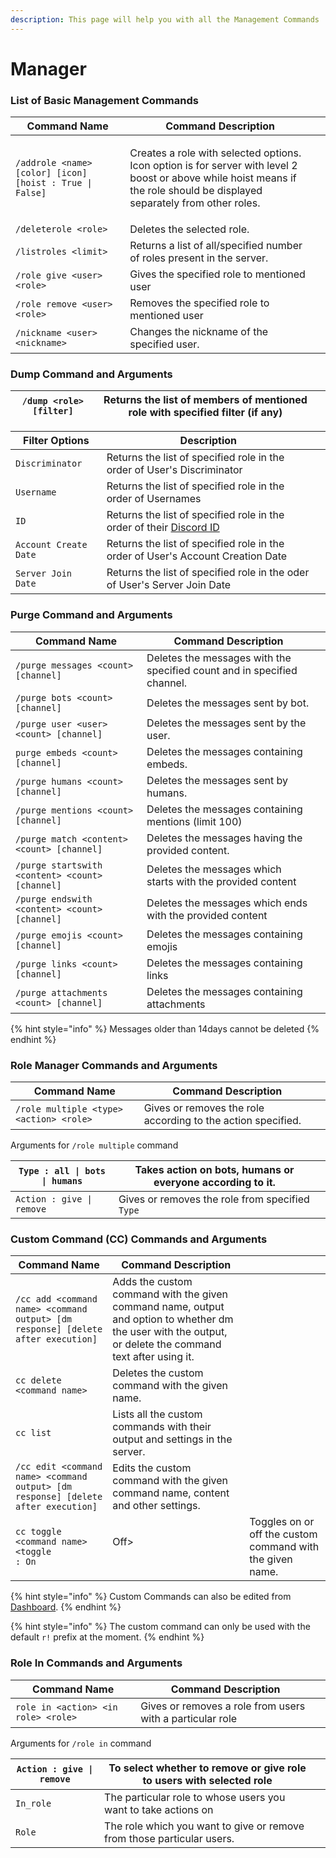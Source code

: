 ```yaml
---
description: This page will help you with all the Management Commands
---
```


# Manager

### List of Basic Management Commands

| Command Name                                             | Command Description                                                                                                                                                                  |   |
| -------------------------------------------------------- | ------------------------------------------------------------------------------------------------------------------------------------------------------------------------------------ | - |
| `/addrole <name> [color] [icon] [hoist : True \| False]` | <p>Creates a role with selected options.<br>Icon option is for server with level 2 boost or above while hoist means if the role should be displayed separately from other roles.</p> |   |
| `/deleterole <role>`                                     | Deletes the selected role.                                                                                                                                                           |   |
| `/listroles <limit>`                                     | Returns a list of all/specified number of roles present in the server.                                                                                                               |   |
| `/role give <user> <role>`                               | Gives the specified role to mentioned user                                                                                                                                           |   |
| `/role remove <user> <role>`                             | Removes the specified role to mentioned user                                                                                                                                         |   |
| `/nickname <user> <nickname>`                            | Changes the nickname of the specified user.                                                                                                                                          |   |

### Dump Command and Arguments

| `/dump <role> [filter]` | Returns the list of members of mentioned role with specified filter (if any) |   |
| ----------------------- | ---------------------------------------------------------------------------- | - |

| Filter Options        | Description                                                                                                                                                              |   |
| --------------------- | ------------------------------------------------------------------------------------------------------------------------------------------------------------------------ | - |
| `Discriminator`       | Returns the list of specified role in the order of User's Discriminator                                                                                                  |   |
| `Username`            | Returns the list of specified role in the order of Usernames                                                                                                             |   |
| `ID`                  | Returns the list of specified role in the order of their [Discord ID](https://rilp-bot.gitbook.io/rilp-bot/wEiqC0iTql2tIUve8C8N/getting-started/basics#copying-user-ids) |   |
| `Account Create Date` | Returns the list of specified role in the order of User's Account Creation Date                                                                                          |   |
| `Server Join Date`    | Returns the list of specified role in the oder of User's Server Join Date                                                                                                |   |

### Purge Command and Arguments

| Command Name                                    | Command Description                                                     |   |
| ----------------------------------------------- | ----------------------------------------------------------------------- | - |
| `/purge messages <count> [channel]`             | Deletes the messages with the specified count and in specified channel. |   |
| `/purge bots <count> [channel]`                 | Deletes the messages sent by bot.                                       |   |
| `/purge user <user> <count> [channel]`          | Deletes the messages sent by the user.                                  |   |
| `purge embeds <count> [channel]`                | Deletes the messages containing embeds.                                 |   |
| `/purge humans <count> [channel]`               | Deletes the messages sent by humans.                                    |   |
| `/purge mentions <count> [channel]`             | Deletes the messages containing mentions (limit 100)                    |   |
| `/purge match <content> <count> [channel]`      | Deletes the messages having the provided content.                       |   |
| `/purge startswith <content> <count> [channel]` | Deletes the messages which starts with the provided content             |   |
| `/purge endswith <content> <count> [channel]`   | Deletes the messages which ends with the provided content               |   |
| `/purge emojis <count> [channel]`               | Deletes the messages containing emojis                                  |   |
| `/purge links <count> [channel]`                | Deletes the messages containing links                                   |   |
| `/purge attachments <count> [channel]`          | Deletes the messages containing attachments                             |   |

{% hint style="info" %}
Messages older than 14days cannot be deleted&#x20;
{% endhint %}

### Role Manager Commands and Arguments

| Command Name                            | Command Description                                          |   |
| --------------------------------------- | ------------------------------------------------------------ | - |
| `/role multiple <type> <action> <role>` | Gives or removes the role according to the action specified. |   |

Arguments for `/role multiple` command

| `Type : all \| bots \| humans` | Takes action on bots, humans or everyone according to it. |   |
| ------------------------------ | --------------------------------------------------------- | - |
| `Action : give \| remove`      | Gives or removes the role from specified `Type`           |   |

### Custom Command (CC) Commands and Arguments



| Command Name                                                                                | Command Description                                                                                                                                       |   |
| ------------------------------------------------------------------------------------------- | --------------------------------------------------------------------------------------------------------------------------------------------------------- | - |
| `/cc add <command name> <command output> [dm response] [delete after execution]`            | Adds the custom command with the given command name, output and option to whether dm the user with the output, or delete the command text after using it. |   |
| `cc delete <command name>`                                                                  | Deletes the custom command with the given name.                                                                                                           |   |
| `cc list`                                                                                   | Lists all the custom commands with their output and settings in the server.                                                                               |   |
| `/cc edit <command name> <command output> [dm response] [delete after execution]`           | Edits the custom command with the given command name, content and other settings.                                                                         |   |
| <p><code>cc toggle &#x3C;command name></code> <br><code>&#x3C;toggle : On | Off></code></p> | Toggles on or off the custom command with the given name.                                                                                                 |   |

{% hint style="info" %}
Custom Commands can also be edited from [Dashboard](https://rilp-bot.tech).
{% endhint %}

{% hint style="info" %}
The custom command can only be used with the default `r!` prefix at the moment.
{% endhint %}

### Role In Commands and Arguments&#x20;

| Command Name                        | Command Description                                       |   |
| ----------------------------------- | --------------------------------------------------------- | - |
| `role in <action> <in role> <role>` | Gives or removes a role from users with a particular role |   |

Arguments for `/role in` command

| `Action : give \| remove` | To select whether to remove or give role to users with selected role   |   |
| ------------------------- | ---------------------------------------------------------------------- | - |
| `In_role`                 | The particular role to whose users you want to take actions on         |   |
| `Role`                    | The role which you want to give or remove from those particular users. |   |
